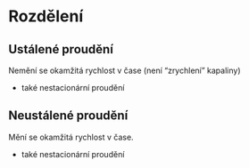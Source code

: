# Rozdělení

## Ustálené proudění
Nemění se okamžitá rychlost v čase (není “zrychlení” kapaliny)
- také nestacionární proudění 

## Neustálené proudění 
Mění se okamžitá rychlost v čase.
- také nestacionární proudění 
